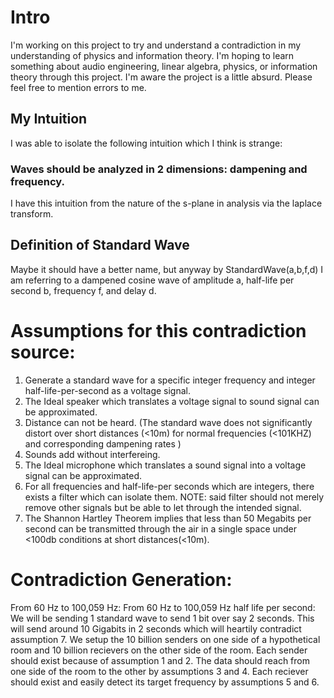 # Intro
I'm working on this project to try and understand a contradiction in my understanding of physics and information theory.
I'm hoping to learn something about audio engineering, linear algebra, physics, or information theory through this project.
I'm aware the project is a little absurd. Please feel free to mention errors to me.
## My Intuition
I was able to isolate the following intuition which I think is strange: 
### Waves should be analyzed in 2 dimensions: dampening and frequency.
I have this intuition from the nature of the s-plane in analysis via the laplace transform.
## Definition of Standard Wave
Maybe it should have a better name, but anyway by StandardWave(a,b,f,d) I am referring to a dampened cosine wave of amplitude a, half-life per second b, frequency f, and delay d.
# Assumptions for this contradiction source:
1. Generate a standard wave for a specific integer frequency and integer half-life-per-second as a voltage signal.
2. The Ideal speaker which translates a voltage signal to sound signal can be approximated.
3. Distance can not be heard. (The standard wave does not significantly distort over short distances (<10m) for normal frequencies (<101KHZ) and corresponding dampening rates )
4. Sounds add without interfereing.
5. The Ideal microphone which translates a sound signal into a voltage signal can be approximated.
6. For all frequencies and half-life-per seconds which are integers, there exists a filter which can isolate them.
 NOTE: said filter should not merely remove other signals but be able to let through the intended signal.
7. The Shannon Hartley Theorem implies that less than 50 Megabits per second can be transmitted through the air in a single space under <100db conditions at short distances(<10m).
# Contradiction Generation:
From 60 Hz to 100,059 Hz:
From 60 Hz to 100,059 Hz half life per second:
We will be sending 1 standard wave to send 1 bit over say 2 seconds.
This will send around 10 Gigabits in 2 seconds which will heartily contradict assumption 7.
We setup the 10 billion senders on one side of a hypothetical room and 10 billion recievers on the other side of the room.
Each sender should exist because of assumption 1 and 2.
The data should reach from one side of the room to the other by assumptions 3 and 4.
Each reciever should exist and easily detect its target frequency by assumptions 5 and 6.
